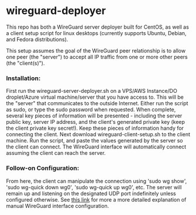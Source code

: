# wireguard-deployer

This repo has both a WireGuard server deployer built for CentOS, as well as a client setup script for linux desktops (currently supports Ubuntu, Debian, and Fedora distributions). 

This setup assumes the goal of the WireGuard peer relationship is to allow one peer (the "server") to accept all IP traffic from one or more other peers (the "client(s)"). 

### Installation:
First run the wireguard-server-deployer.sh on a VPS/AWS Instance/DO droplet/Azure virtual machine/server that you have access to. This will be the "server" that communicates to the outside Internet. Either run the script as sudo, or type the sudo password when requested. When complete, several key pieces of information will be presented - including the server public key, server IP address, and the client's generated private key (keep the client private key secret!). Keep these pieces of information handy for connecting the client. Next download wireguard-client-setup.sh to the client machine. Run the script, and paste the values generated by the server so the client can connect. The WireGuard interface will automatically connect assuming the client can reach the server.

### Follow-on Configuration:
From here, the client can manipulate the connection using 'sudo wg show', 'sudo wg-quick down wg0', 'sudo wg-quick up wg0', etc. The server will remain up and listening on the designated UDP port indefinitely unless configured otherwise. See [this link](https://git.zx2c4.com/wireguard-tools/about/src/man/wg.8) for more a more detailed explanation of manual WireGuard interface configuration.

